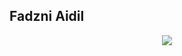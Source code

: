 ## Fadzni Aidil
<p align="center">
  <img  src="https://media.tenor.com/nc2MBVm1MMEAAAAC/sayori-death-death-sayori.gif">
</p>


